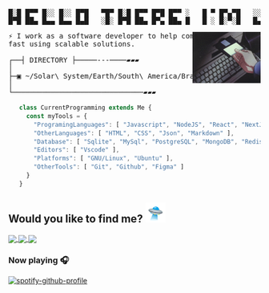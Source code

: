 <pre>
█░█ █▀▀ █░░ █░░ █▀█   ▀█▀ █░█ █▀▀ █▀█ █▀▀ ░   █ ▀ █▀▄▀█   ░░█ █▀▀ █▀▀                █▀ ░░▄▀ ▀█
█▀█ ██▄ █▄▄ █▄▄ █▄█   ░█░ █▀█ ██▄ █▀▄ ██▄ █   █ ░ █░▀░█   █▄█ ██▄ █▀░                █▄ ▄▀░░ ▄█
</pre>

<img align="right" src="./assets/68747470733a2f2f692e70696e696d672e636f6d2f6f726967696e616c732f38352f64662f35652f38356466356538663066643331363235386136616539386563396238326561382e676966.gif" width="27%" />

<pre>
⚡️ I work as a software developer to help companies to grow up 
fast using scalable solutions.
  
┌──┤ DIRECTORY ├─────---────▰▰▰
│
├─▣ ~/Solar\ System/Earth/South\ America/Brazil/SP/Sao\ Paulo/
│
└───────────────────────────────▰▰▰
</pre>

```js
   class CurrentProgramming extends Me {
     const myTools = {
       "ProgramingLanguages": [ "Javascript", "NodeJS", "React", "NextJS", ],
       "OtherLanguages": [ "HTML", "CSS", "Json", "Markdown" ],
       "Database": [ "Sqlite", "MySql", "PostgreSQL", "MongoDB", "Redis" ],
       "Editors": [ "Vscode" ],
       "Platforms": [ "GNU/Linux", "Ubuntu" ],
       "OtherTools": [ "Git", "Github", "Figma" ]
     }
   }
```

## Would you like to find me? <img width="40" src="./assets/68747470733a2f2f656d2d636f6e74656e742e7a6f626a2e6e65742f736f757263652f6a6f79706978656c732d616e696d6174696f6e732f3336362f666c79696e672d7361756365725f31663666382e676966.gif">

<p align="left">
  <a href="mailto:jeferson.s.silva1@gmail.com" target="_blank" alt="jeferson.s.silva1@gmail.com">
    <img align="center" src="https://img.shields.io/badge/Gmail-EA4335.svg?style=for-the-badge&logo=Gmail&logoColor=white">
  </a> <a href="https://www.linkedin.com/in/jefersonsilva01/" target="_blank" alt="https://www.linkedin.com/in/jefersonsilva01/">
    <img align="center" src="https://img.shields.io/badge/LinkedIn-0A66C2.svg?style=for-the-badge&logo=LinkedIn&logoColor=white">
  </a> <a href="tel:+5511964780592" target="_blank" alt="5511964780592">
    <img align="center" src="https://img.shields.io/badge/WhatsApp-25D366.svg?style=for-the-badge&logo=WhatsApp&logoColor=white">
  </a> 
</p>

### Now playing 🎧

[![spotify-github-profile](https://spotify-github-profile.vercel.app/api/view?uid=jeferson.silva9191&cover_image=true&theme=natemoo-re&show_offline=false&background_color=121212&interchange=false&bar_color=53b14f&bar_color_cover=true)](https://spotify-github-profile.vercel.app/api/view?uid=jeferson.silva9191&redirect=true)
